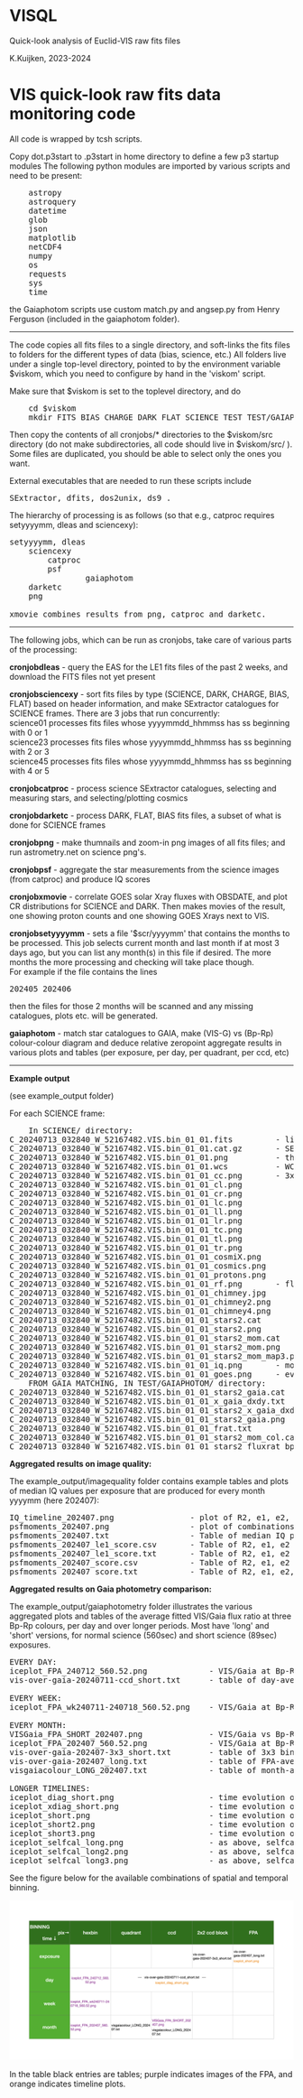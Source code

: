 # VISQL

Quick-look analysis of Euclid-VIS raw fits files

K.Kuijken, 2023-2024


VIS quick-look raw fits data monitoring code
============================================

All code is wrapped by tcsh scripts.

Copy dot.p3start to .p3start in home directory to define a few p3 startup modules
The following python modules are imported by various scripts and need to be present:

<pre>
	astropy
	astroquery
	datetime
	glob
	json
	matplotlib
	netCDF4
	numpy
	os
	requests
	sys
	time
</pre>

the Gaiaphotom scripts use custom match.py and angsep.py from Henry Ferguson (included in the gaiaphotom folder).

---------

The code copies all fits files to a single directory, and soft-links the fits files to folders for the different types of data (bias, science, etc.)
All folders live under a single top-level directory, pointed to by the environment variable $viskom, which you need to configure by hand in the 'viskom' script.

Make sure that $viskom is set to the toplevel directory, and do
<pre>
	cd $viskom
	mkdir FITS BIAS CHARGE DARK FLAT SCIENCE TEST TEST/GAIAPHOTOM
</pre>

Then copy the contents of all cronjobs/* directories to the $viskom/src directory (do not make subdirectories, all code should live in $viskom/src/ ). 
Some files are duplicated, you should be able to select only the ones you want.

External executables that are needed to run these scripts include
<pre>
SExtractor, dfits, dos2unix, ds9 .
</pre>


The hierarchy of processing is as follows (so that e.g., catproc requires setyyyymm, dleas and sciencexy):

<pre>
setyyyymm, dleas
    sciencexy
        catproc
	    psf
                gaiaphotom
    darketc
    png

xmovie combines results from png, catproc and darketc.
</pre>
---------

The following jobs, which can be run as cronjobs, take care of various parts of the processing:

**cronjobdleas** -
     query the EAS for the LE1 fits files of the past 2 weeks, and download the FITS files not yet present

**cronjobsciencexy** -
     sort fits files by type (SCIENCE, DARK, CHARGE, BIAS, FLAT) based on header information,
     and make SExtractor catalogues for SCIENCE frames. There are 3 jobs that run concurrently:<br>
     science01 processes fits files whose yyyymmdd_hhmmss has ss beginning with 0 or 1 <br>
     science23 processes fits files whose yyyymmdd_hhmmss has ss beginning with 2 or 3 <br>
     science45 processes fits files whose yyyymmdd_hhmmss has ss beginning with 4 or 5 <br>

**cronjobcatproc** -
     process science SExtractor catalogues, selecting and measuring stars, and selecting/plotting cosmics

**cronjobdarketc** -
     process DARK, FLAT, BIAS fits files, a subset of what is done for SCIENCE frames

**cronjobpng** -
     make thumnails and zoom-in png images of all fits files; and run astrometry.net on science png's.

**cronjobpsf** -
     aggregate the star measurements from the science images (from catproc) and produce IQ scores

**cronjobxmovie** -
     correlate GOES solar Xray fluxes with OBSDATE, and plot CR distributions for SCIENCE and DARK.
     Then makes movies of the result, one showing proton counts and one showing GOES Xrays next to VIS.

**cronjobsetyyyymm** -
     sets a file '$scr/yyyymm' that contains the months to be processed.
     This job selects current month and last month if at most 3 days ago, but you can list any month(s)
     in this file if desired. The more months the more processing and checking will take place though.<br>
     For example if the file contains the lines
     <pre>
     202405
     202406
     </pre>
     then the files for those 2 months will be scanned and any missing catalogues, plots etc. will be generated.

**gaiaphotom** -
     match star catalogues to GAIA, make (VIS-G) vs (Bp-Rp) colour-colour diagram and deduce relative zeropoint
     aggregate results in various plots and tables (per exposure, per day, per quadrant, per ccd, etc)

---------

**Example output**

(see example_output folder)

For each SCIENCE frame:
<pre>
	In SCIENCE/ directory:
C_20240713_032840_W_52167482.VIS.bin_01_01.fits			- link to fits file
C_20240713_032840_W_52167482.VIS.bin_01_01.cat.gz		- SExtractor catalogue
C_20240713_032840_W_52167482.VIS.bin_01_01.png			- thumbnail image of full mosaic
C_20240713_032840_W_52167482.VIS.bin_01_01.wcs			- WCS for thumbnail from astrometry.net
C_20240713_032840_W_52167482.VIS.bin_01_01_cc.png		- 3x3 grid of full-resolution thumbnails
C_20240713_032840_W_52167482.VIS.bin_01_01_cl.png			[top,center,lower][left,center,right]
C_20240713_032840_W_52167482.VIS.bin_01_01_cr.png
C_20240713_032840_W_52167482.VIS.bin_01_01_lc.png
C_20240713_032840_W_52167482.VIS.bin_01_01_ll.png
C_20240713_032840_W_52167482.VIS.bin_01_01_lr.png
C_20240713_032840_W_52167482.VIS.bin_01_01_tc.png
C_20240713_032840_W_52167482.VIS.bin_01_01_tl.png
C_20240713_032840_W_52167482.VIS.bin_01_01_tr.png
C_20240713_032840_W_52167482.VIS.bin_01_01_cosmiX.png		- image of cosmic ray counts, around ADU for Xrays
C_20240713_032840_W_52167482.VIS.bin_01_01_cosmics.png		- ditto, wider ADU range
C_20240713_032840_W_52167482.VIS.bin_01_01_protons.png		- ditto, only high energies (protons)
C_20240713_032840_W_52167482.VIS.bin_01_01_rf.png		- flux v radius plot (for Xray movie)
C_20240713_032840_W_52167482.VIS.bin_01_01_chimney.jpg		- chimney plot
C_20240713_032840_W_52167482.VIS.bin_01_01_chimney2.png		- chimney plot with star sequende identified
C_20240713_032840_W_52167482.VIS.bin_01_01_chimney4.png		- chimney plot colour coded by ellipticity
C_20240713_032840_W_52167482.VIS.bin_01_01_stars2.cat		- star catalogue (subset of full SExtractor catalogue)
C_20240713_032840_W_52167482.VIS.bin_01_01_stars2.png		- zoomed images of PSF stars across the focal plane
C_20240713_032840_W_52167482.VIS.bin_01_01_stars2_mom.cat	- moment measurements of the stars in the star catalogue
C_20240713_032840_W_52167482.VIS.bin_01_01_stars2_mom.png	- plots of moments vs X and Y
C_20240713_032840_W_52167482.VIS.bin_01_01_stars2_mom_map3.png	- maps of R2, ellipticity, coma, trefoil, median-binned per CCD
C_20240713_032840_W_52167482.VIS.bin_01_01_iq.png		- mosaic image showing thumbnail, chimney, and ellipticity map
C_20240713_032840_W_52167482.VIS.bin_01_01_goes.png		- evolution of GOES X-ray flux in the hours around the exposure
	FROM GAIA MATCHING, IN TEST/GAIAPHOTOM/ directory:
C_20240713_032840_W_52167482.VIS.bin_01_01_stars2_gaia.cat		- catalogue of all Gaia stars within 0.5deg of nominam RA, DEC
C_20240713_032840_W_52167482.VIS.bin_01_01_x_gaia_dxdy.txt		- output from matching Gaia to star cat
C_20240713_032840_W_52167482.VIS.bin_01_01_stars2_x_gaia_dxdy.png	- plot of astrometry residuals vs Gaia
C_20240713_032840_W_52167482.VIS.bin_01_01_stars2_gaia.png		- plot of Gaia stars on outline of the FPA
C_20240713_032840_W_52167482.VIS.bin_01_01_frat.txt			- VIS/G flux ratio catalogue for all stars matched to Gaia
C_20240713_032840_W_52167482.VIS.bin_01_01_stars2_mom_col.cat		- star moments catalogue matched to Gaia, with G and Bp-Rp
C_20240713_032840_W_52167482.VIS.bin_01_01_stars2_fluxrat_bprp.png	- Plot of VIS-G vs Bp-Rp (for flux loss measurement)
</pre>

**Aggregated results on image quality:**

The example_output/imagequality folder contains example tables and plots of median IQ values per exposure that are produced 
for every month yyyymm (here 202407):

<pre>
IQ_timeline_202407.png                - plot of R2, e1, e2, tref1, tref2 vs. time (median of indiv. exposures is plotted)
psfmoments_202407.png                 - plot of combinations of e,R2,coma,trefoil
psfmoments_202407.txt                 - Table of median IQ parameters per exposure (redmine wiki format)
psfmoments_202407_le1_score.csv       - Table of R2, e1, e2 and IQ score, with EAS name of exposure (csv format)
psfmoments_202407_le1_score.txt       - Table of R2, e1, e2 and IQ score, with EAS name of exposure (wiki format)
psfmoments_202407_score.csv           - Table of R2, e1, e2 and IQ score (csv format)
psfmoments_202407_score.txt           - Table of R2, e1, e2, coma1,2, trefoil1,2 (wiki format)
</pre>

**Aggregated results on Gaia photometry comparison:**

The example_output/gaiaphotometry folder illustrates the various aggregated plots and tables of the average fitted VIS/Gaia 
flux ratio at three Bp-Rp colours, per day and over longer periods. Most have 'long' and 'short' versions, for normal 
science (560sec) and short science (89sec) exposures.

<pre>
EVERY DAY:
iceplot_FPA_240712_560.52.png             - VIS/Gaia at Bp-Rp=1.75 hexbinned over FPA, data for one day 
vis-over-gaia-20240711-ccd_short.txt      - table of day-averaged mean VIS/Gaia vs Bp-Rp fits, binned by quadrant, ccd, and 2x2 CCD block 

EVERY WEEK:
iceplot_FPA_wk240711-240718_560.52.png    - VIS/Gaia at Bp-Rp=1.75 hexbinned over FPA, data for one week 

EVERY MONTH:
VISGaia_FPA_SHORT_202407.png              - VIS/Gaia vs Bp-Rp binned per CCD, data for entire month
iceplot_FPA_202407_560.52.png             - VIS/Gaia at Bp-Rp=1.75 hexbinned over FPA, data for entire month
vis-over-gaia-202407-3x3_short.txt        - table of 3x3 binned mean VIS/Gaia vs Bp-Rp fits, for all exposures in the month 
vis-over-gaia-202407_long.txt             - table of FPA-averaged mean VIS/Gaia vs Bp-Rp fits, for all exposures in the month 
visgaiacolour_LONG_202407.txt             - table of month-averaged per-quadrant and per-ccd mean VIS/Gaia vs Bp-Rp fits 

LONGER TIMELINES:
iceplot_diag_short.png                    - time evolution of flux loss on six diagonal CCDs, daily averages, from March 2024
iceplot_xdiag_short.png                   - time evolution of flux loss on six cross-diagonal CCDs, daily averages, from March 2024
iceplot_short.png                         - time evolution of mean flux loss, averaged per exposure, three Bp-Rp colours, full timeline
iceplot_short2.png                        - time evolution of mean flux loss, averaged per exposure, three Bp-Rp colours, from March 2024
iceplot_short3.png                        - time evolution of mean flux loss, averaged per exposure, three Bp-Rp colours, from Jun 2024
iceplot_selfcal_long.png                  - as above, selfcal field data only
iceplot_selfcal_long2.png                 - as above, selfcal field data only
iceplot_selfcal_long3.png                 - as above, selfcal field data only
</pre>

See the figure below for the available combinations of spatial and
temporal binning.

<img src=example_output/gaiaphotometry/gaiaphotom-aggregations.png>

In the table black entries are tables; purple indicates images of the
FPA, and orange indicates timeline plots.
